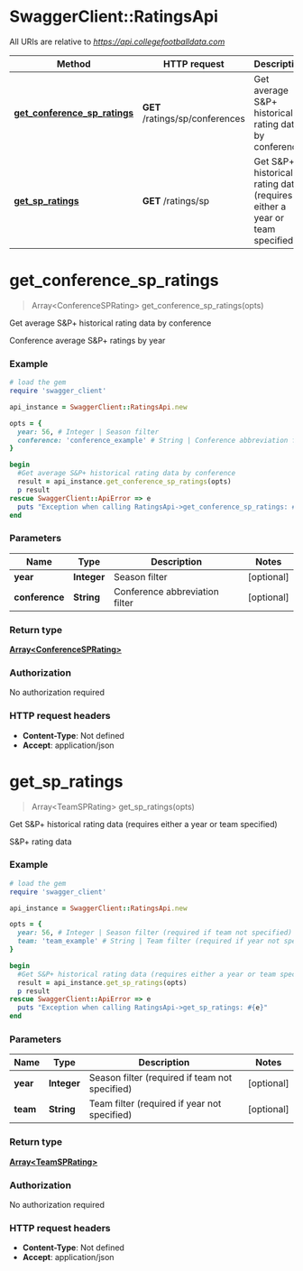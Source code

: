 # SwaggerClient::RatingsApi

All URIs are relative to *https://api.collegefootballdata.com*

Method | HTTP request | Description
------------- | ------------- | -------------
[**get_conference_sp_ratings**](RatingsApi.md#get_conference_sp_ratings) | **GET** /ratings/sp/conferences | Get average S&amp;P+ historical rating data by conference
[**get_sp_ratings**](RatingsApi.md#get_sp_ratings) | **GET** /ratings/sp | Get S&amp;P+ historical rating data (requires either a year or team specified)


# **get_conference_sp_ratings**
> Array&lt;ConferenceSPRating&gt; get_conference_sp_ratings(opts)

Get average S&P+ historical rating data by conference

Conference average S&P+ ratings by year

### Example
```ruby
# load the gem
require 'swagger_client'

api_instance = SwaggerClient::RatingsApi.new

opts = { 
  year: 56, # Integer | Season filter
  conference: 'conference_example' # String | Conference abbreviation filter
}

begin
  #Get average S&P+ historical rating data by conference
  result = api_instance.get_conference_sp_ratings(opts)
  p result
rescue SwaggerClient::ApiError => e
  puts "Exception when calling RatingsApi->get_conference_sp_ratings: #{e}"
end
```

### Parameters

Name | Type | Description  | Notes
------------- | ------------- | ------------- | -------------
 **year** | **Integer**| Season filter | [optional] 
 **conference** | **String**| Conference abbreviation filter | [optional] 

### Return type

[**Array&lt;ConferenceSPRating&gt;**](ConferenceSPRating.md)

### Authorization

No authorization required

### HTTP request headers

 - **Content-Type**: Not defined
 - **Accept**: application/json



# **get_sp_ratings**
> Array&lt;TeamSPRating&gt; get_sp_ratings(opts)

Get S&P+ historical rating data (requires either a year or team specified)

S&P+ rating data

### Example
```ruby
# load the gem
require 'swagger_client'

api_instance = SwaggerClient::RatingsApi.new

opts = { 
  year: 56, # Integer | Season filter (required if team not specified)
  team: 'team_example' # String | Team filter (required if year not specified)
}

begin
  #Get S&P+ historical rating data (requires either a year or team specified)
  result = api_instance.get_sp_ratings(opts)
  p result
rescue SwaggerClient::ApiError => e
  puts "Exception when calling RatingsApi->get_sp_ratings: #{e}"
end
```

### Parameters

Name | Type | Description  | Notes
------------- | ------------- | ------------- | -------------
 **year** | **Integer**| Season filter (required if team not specified) | [optional] 
 **team** | **String**| Team filter (required if year not specified) | [optional] 

### Return type

[**Array&lt;TeamSPRating&gt;**](TeamSPRating.md)

### Authorization

No authorization required

### HTTP request headers

 - **Content-Type**: Not defined
 - **Accept**: application/json



